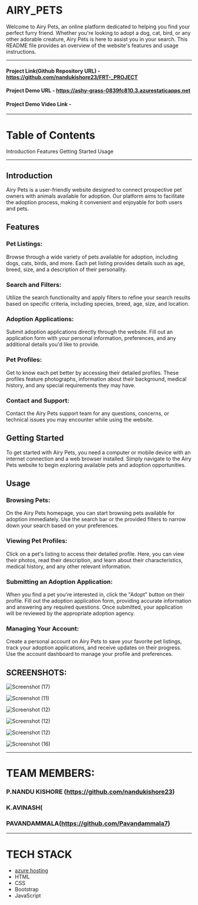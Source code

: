 # AIRY_PETS
Welcome to Airy Pets, an online platform dedicated to helping you find your perfect furry friend. Whether you're looking to adopt a dog, cat, bird, or any other adorable creature, Airy Pets is here to assist you in your search. This README file provides an overview of the website's features and usage instructions.
***
#### Project Link(Github Repository URL) - https://github.com/nandukishore23/FRT-_PROJECT
#### Project Demo URL - https://ashy-grass-0839fc810.3.azurestaticapps.net
#### Project Demo Video Link -
***
# Table of Contents
Introduction
Features
Getting Started
Usage
***
## Introduction
Airy Pets is a user-friendly website designed to connect prospective pet owners with animals available for adoption. Our platform aims to facilitate the adoption process, making it convenient and enjoyable for both users and pets.

## Features
### Pet Listings:
Browse through a wide variety of pets available for adoption, including dogs, cats, birds, and more. Each pet listing provides details such as age, breed, size, and a description of their personality.

### Search and Filters:
Utilize the search functionality and apply filters to refine your search results based on specific criteria, including species, breed, age, size, and location.

### Adoption Applications:
Submit adoption applications directly through the website. Fill out an application form with your personal information, preferences, and any additional details you'd like to provide.

### Pet Profiles:
Get to know each pet better by accessing their detailed profiles. These profiles feature photographs, information about their background, medical history, and any special requirements they may have.



### Contact and Support:
Contact the Airy Pets support team for any questions, concerns, or technical issues you may encounter while using the website.

## Getting Started
To get started with Airy Pets, you need a computer or mobile device with an internet connection and a web browser installed. Simply navigate to the Airy Pets website to begin exploring available pets and adoption opportunities.

## Usage
### Browsing Pets:
On the Airy Pets homepage, you can start browsing pets available for adoption immediately. Use the search bar or the provided filters to narrow down your search based on your preferences.

### Viewing Pet Profiles:
Click on a pet's listing to access their detailed profile. Here, you can view their photos, read their description, and learn about their characteristics, medical history, and any other relevant information.

### Submitting an Adoption Application:
When you find a pet you're interested in, click the "Adopt" button on their profile. Fill out the adoption application form, providing accurate information and answering any required questions. Once submitted, your application will be reviewed by the appropriate adoption agency.

### Managing Your Account: 
Create a personal account on Airy Pets to save your favorite pet listings, track your adoption applications, and receive updates on their progress. Use the account dashboard to manage your profile and preferences.
## SCREENSHOTS:

![Screenshot (17)](https://github.com/nandukishore23/FRT-_PROJECT/assets/109900154/f95e9802-9e00-47ec-a92d-8ad020c3f23c)

![Screenshot (11)](https://github.com/nandukishore23/FRT-_PROJECT/assets/109900154/1908e86b-e3d5-4bd9-bd5f-c4f39156843a)

![Screenshot (12)](https://github.com/nandukishore23/FRT-_PROJECT/assets/109900154/1e137d90-1e34-48d9-a42f-0552975d0db2)

![Screenshot (12)](https://github.com/nandukishore23/FRT-_PROJECT/assets/109900154/a205d58f-0124-4ea8-a5c1-5d17937eabfe)

![Screenshot (12)](https://github.com/nandukishore23/FRT-_PROJECT/assets/109900154/f36633aa-cacf-4ab8-b61d-4bc0d3d19a41)

![Screenshot (16)](https://github.com/nandukishore23/FRT-_PROJECT/assets/109900154/ac2a9dfc-efef-469b-b7e7-4f971c6de298)
____
# TEAM MEMBERS:
### P.NANDU KISHORE (https://github.com/nandukishore23)
### K.AVINASH(
### PAVANDAMMALA(https://github.com/Pavandammala7)
____
# TECH STACK
- [azure hosting](https://azure.microsoft.com/en-in/features/azure-portal/)
- HTML
- CSS
- Bootstrap
- JavaScript
   



